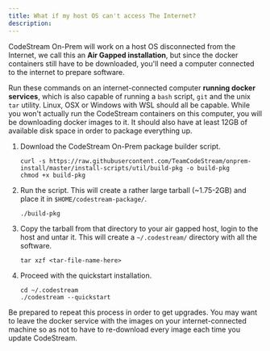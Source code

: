 ```yaml
---
title: What if my host OS can't access The Internet?
description: 
---
```


CodeStream On-Prem will work on a host OS disconnected from the Internet, we
call this an **Air Gapped installation**, but since the docker containers still
have to be downloaded, you'll need a computer connected to the internet to
prepare software.

Run these commands on an internet-connected computer **running docker
services**, which is also capable of running a `bash` script, `git` and the unix
`tar` utility. Linux, OSX or Windows with WSL should all be capable. While you
won't actually run the CodeStream containers on this computer, you will be
downloading docker images to it. It should also have at least 12GB of available
disk space in order to package everything up.

1.	Download the CodeStream On-Prem package builder script.
	```
	curl -s https://raw.githubusercontent.com/TeamCodeStream/onprem-install/master/install-scripts/util/build-pkg -o build-pkg
	chmod +x build-pkg
	```

1.  Run the script. This will create a rather large tarball (~1.75-2GB) and
    place it in `$HOME/codestream-package/`.
	```
	./build-pkg
	```
	
1.  Copy the tarball from that directory to your air gapped host, login to the
    host and untar it. This will create a `~/.codestream/` directory with all
    the software.
	```
	tar xzf <tar-file-name-here>
	```

1.	Proceed with the quickstart installation.
	```
	cd ~/.codestream
	./codestream --quickstart
	```

Be prepared to repeat this process in order to get upgrades. You may want to
leave the docker service with the images on your internet-connected machine so
as not to have to re-download every image each time you update CodeStream.
